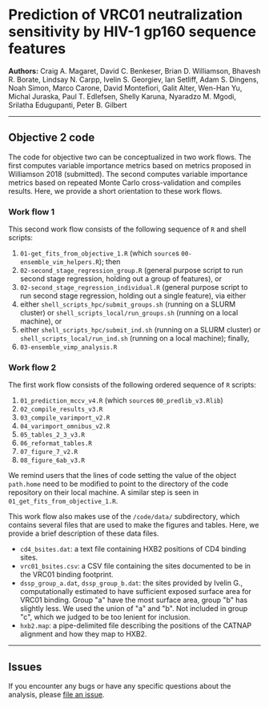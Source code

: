 # Prediction of VRC01 neutralization sensitivity by HIV-1 gp160 sequence features

**Authors:** Craig A. Magaret, David C. Benkeser, Brian D. Williamson, Bhavesh R. Borate, Lindsay N. Carpp, Ivelin S. Georgiev, Ian Setliff, Adam S. Dingens, Noah Simon, Marco Carone, David Montefiori, Galit Alter, Wen-Han Yu, Michal Juraska, Paul T. Edlefsen, Shelly Karuna, Nyaradzo M. Mgodi, Srilatha Edugupanti, Peter B. Gilbert 

-----

## Objective 2 code

The code for objective two can be conceptualized in two work flows. The first
computes variable importance metrics based on metrics proposed in Williamson
2018 (submitted). The second computes variable importance metrics based on
repeated Monte Carlo cross-validation and compiles results. Here, we provide a
short orientation to these work flows.

### Work flow 1

This second work flow consists of the following sequence of `R` and shell scripts:
1. `01-get_fits_from_objective_1.R` (which `source`s `00-ensemble_vim_helpers.R`); then 
2. `02-second_stage_regression_group.R` (general purpose script to run second
stage regression, holding out a group of features), or
3. `02-second_stage_regression_individual.R` (general purpose script to run
second stage regression, holding out a single feature), via either
4. either `shell_scripts_hpc/submit_groups.sh` (running on a SLURM cluster) or
`shell_scripts_local/run_groups.sh` (running on a local machine), or
5. either `shell_scripts_hpc/submit_ind.sh` (running on a SLURM cluster) or
`shell_scripts_local/run_ind.sh` (running on a local machine); finally,
6. `03-ensemble_vimp_analysis.R`

### Work flow 2

The first work flow consists of the following ordered sequence of `R` scripts:
1. `01_prediction_mccv_v4.R` (which `source`s `00_predlib_v3.Rlib`)
2. `02_compile_results_v3.R`
3. `03_compile_varimport_v2.R`
4. `04_varimport_omnibus_v2.R`
5. `05_tables_2_3_v3.R`
6. `06_reformat_tables.R`
7. `07_figure_7_v2.R`
8. `08_figure_6ab_v3.R`

We remind users that the lines of code setting the value of the object
`path.home` need to be modified to point to the directory of the code
repository on their local machine. A similar step is seen in `01_get_fits_from_objective_1.R`. 

This work flow also makes use of the `/code/data/` subdirectory, which contains
several files that are used to make the figures and tables. Here, we provide a brief description of these data files.
- `cd4_bsites.dat`:  a text file containing HXB2 positions of CD4 binding sites.
- `vrc01_bsites.csv`:  a CSV file containing the sites documented to be in the VRC01 binding footprint.
- `dssp_group_a.dat`, `dssp_group_b.dat`:  the sites provided by Ivelin G., computationally estimated to have sufficient exposed surface area for VRC01 binding.  Group "a" have the most surface area, group "b" has slightly less.  We used the union of "a" and "b".  Not included in group "c", which we judged to be too lenient for inclusion.
- `hxb2.map`:  a pipe-delimited file describing the positions of the CATNAP alignment and how they map to HXB2.


-----

## Issues

If you encounter any bugs or have any specific questions about the analysis, please
[file an issue](https://github.com/benkeser/vrc01/issues).

